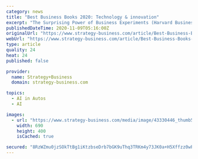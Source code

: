 ```yaml
---
category: news
title: "Best Business Books 2020: Technology & innovation"
excerpt: "The Surprising Power of Business Experiments (Harvard Business Review Press, 2020) *A TOP SHELF PICK Stories of technological innovation often focus on singular, heroic visionaries — the Steve Jobses and Elon Musks of the world — who come up with brilliant,"
publishedDateTime: 2020-11-09T05:16:00Z
originalUrl: "https://www.strategy-business.com/article/Best-Business-Books-2020-Technology-innovation"
webUrl: "https://www.strategy-business.com/article/Best-Business-Books-2020-Technology-innovation"
type: article
quality: 24
heat: 24
published: false

provider:
  name: Strategy+Business
  domain: strategy-business.com

topics:
  - AI in Autos
  - AI

images:
  - url: "https://www.strategy-business.com/media/image/43330446_thumb5_690x400.jpg"
    width: 690
    height: 400
    isCached: true

secured: "8RzWZmu0jzSOkTtBg1iKtzbseDrb7bGK9uThq3TRKm4y73JK0a+H5Xffzz0wPFhNJ5CTHPLaiDpvJsaSG5qVERy5LrJiM/OTH/0e/FKEvbayk70jvjnlnbUFpk4gAUPaRHTw3B1IeZA2Lyx39mFuZIn7ZaX3YC6SibNQmv/vyUSflWm9xEtyRmvftVbOQqWLuvF8kjKmsBUj46r2ct3sIkoLggwIj3+VCIWppbIQYdGC+LEolHCJ5iBto7vg+OMUe8iN/ALov8+Zl4oQ34PwTswzzjJQ7U98fNGUEi1AmjD6saS6WzFJwxvqClDbIRTD/ELMrB6ohml/H9245RT1GRqMKtHAS9gLVY6YWV4cuEA=;auVMnARKUiRzZQiIMzUPjw=="
---
```


